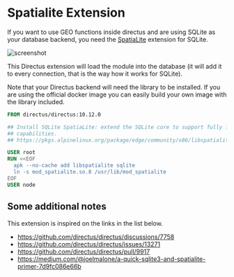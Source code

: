 # Spatialite Extension

If you want to use GEO functions inside directus and are using SQLite as your
database backend, you need the [SpatiaLite](https://www.gaia-gis.it/fossil/libspatialite/index) 
extension for SQLite.

![screenshot](https://raw.githubusercontent.com/joggienl/directus-hook-sqlite-spatialite/v1.0.0/docs/screenshot.png)

This Directus extension will load the module into the database (it will add it
to every connection, that is the way how it works for SQLite).

Note that your Directus backend will need the library to be installed. If you are
using the official docker image you can easily build your own image with the
library included.

```Dockerfile
FROM directus/directus:10.12.0

## Install SQLite SpatiaLite: extend the SQLite core to support fully fledged Spatial SQL
## capabilities.
## https://pkgs.alpinelinux.org/package/edge/community/x86/libspatialite

USER root
RUN <<EOF
  apk --no-cache add libspatialite sqlite
  ln -s mod_spatialite.so.8 /usr/lib/mod_spatialite
EOF
USER node

```

## Some additional notes

This extension is inspired on the links in the list below.

- https://github.com/directus/directus/discussions/7758
- https://github.com/directus/directus/issues/13271
- https://github.com/directus/directus/pull/9917
- https://medium.com/@joelmalone/a-quick-sqlite3-and-spatialite-primer-7d9fc086e66b
